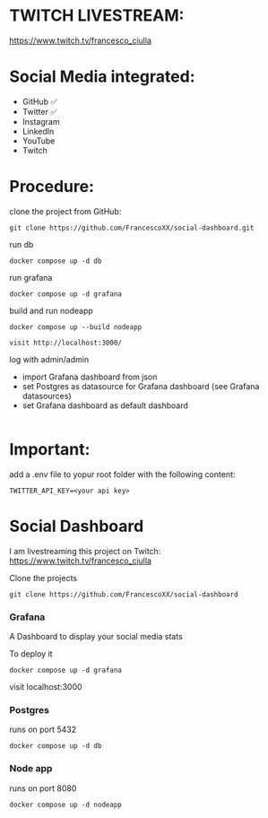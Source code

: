 # TWITCH LIVESTREAM:

https://www.twitch.tv/francesco_ciulla

# Social Media integrated:

- GitHub ✅
-  Twitter ✅
- Instagram
- LinkedIn
- YouTube
- Twitch


# Procedure:
clone the project from GitHub:
```
git clone https://github.com/FrancescoXX/social-dashboard.git 
```

run db
```
docker compose up -d db
```

run grafana
```
docker compose up -d grafana
```

build and run nodeapp
```
docker compose up --build nodeapp
```

```
visit http://localhost:3000/
```

log with admin/admin

- import Grafana dashboard from json
- set Postgres as datasource for Grafana dashboard (see Grafana datasources)
- set Grafana dashboard as default dashboard
```

```

# Important:
add a .env file to yopur root folder with the following content:
```
TWITTER_API_KEY=<your api key>
```

# Social Dashboard

I am livestreaming this project on Twitch: https://www.twitch.tv/francesco_ciulla

Clone the projects
```
git clone https://github.com/FrancescoXX/social-dashboard
```

### Grafana

A Dashboard to display your social media stats

To deploy it
```
docker compose up -d grafana
```

visit localhost:3000

### Postgres

runs on port 5432

```
docker compose up -d db
```

### Node app

runs on port 8080

```
docker compose up -d nodeapp
```
